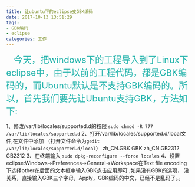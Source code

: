 ```yaml
---
title: 让ubuntu下的eclipse支GBK编码
date: 2017-10-13 13:51:29
tags:
- GBK编码
- eclipse
categories: 工作
---
```


　<font size="5" color="lightseagreen">  今天，把windows下的工程导入到了Linux下eclipse中，由于以前的工程代码，都是GBK编码的，而Ubuntu默认是不支持GBK编码的。所以，首先我们要先让Ubuntu支持GBK，方法如下:</font>
<a id="more"></a>

1、修改/var/lib/locales/supported.d的权限
  `sudo chmod -R 777 /var/lib/locales/supported.d`
2、打开/var/lib/locales/supported.d/local文件,在文件中添加
（打开文件命令为`gedit /var/lib/locales/supported.d/local`）
     zh_CN.GBK GBK
     zh_CN.GB2312 GB2312
3、在终端输入
  `sudo dpkg-reconfigure --force locales`
4、设置eclipse:Windows-&gt;Preferences-&gt;General-&gt;Workspace在Text file encoding下选择other在后面的文本框中输入GBK点击应用即可 ,如果没有GBK的选项， 没关系，直接输入GBK三个字母，Apply，GBK编码的中文，已经不是乱码了。。